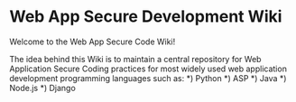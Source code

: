 # Web App Secure Development Wiki

Welcome to the Web App Secure Code Wiki!

The idea behind this Wiki is to maintain a central repository for Web Application Secure Coding practices for most widely used web application development programming languages such as:
*) Python
*) ASP
*) Java
*) Node.js
*) Django
